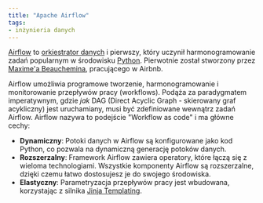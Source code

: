 ```yaml
---
title: "Apache Airflow"
tags:
- inżynieria danych
---
```


[Airflow](https://airflow.apache.org/) to [orkiestrator danych](notes/orkiestrator%20danych.md) i pierwszy, który uczynił harmonogramowanie zadań popularnym w środowisku [Python](notes/python.md). Pierwotnie został stworzony przez [Maxime'a Beauchemina](notes/maxime%20beauchemin.md), pracującego w Airbnb.

Airflow umożliwia programowe tworzenie, harmonogramowanie i monitorowanie przepływów pracy (workflows). Podąża za paradygmatem imperatywnym, gdzie *jak* DAG (Direct Acyclic Graph - skierowany graf acykliczny) jest uruchamiany, musi być zdefiniowane wewnątrz zadań Airflow. Airflow nazywa to podejście "Workflow as code" i ma główne cechy:
- **Dynamiczny**: Potoki danych w Airflow są konfigurowane jako kod Python, co pozwala na dynamiczną generację potoków danych.
- **Rozszerzalny**: Framework Airflow zawiera operatory, które łączą się z wieloma technologiami. Wszystkie komponenty Airflow są rozszerzalne, dzięki czemu łatwo dostosujesz je do swojego środowiska.
- **Elastyczny**: Parametryzacja przepływów pracy jest wbudowana, korzystając z silnika [Jinja Templating](notes/template%20jinja.md).